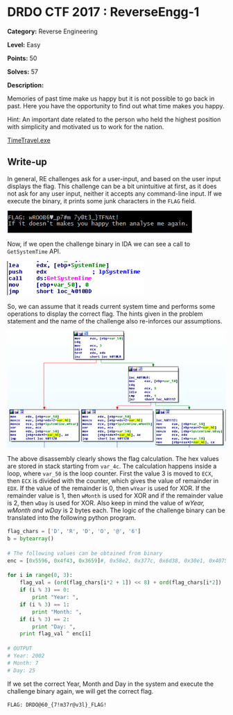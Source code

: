 # DRDO CTF 2017 : ReverseEngg-1

**Category:** Reverse Engineering

**Level:** Easy

**Points:** 50

**Solves:** 57

**Description:**

Memories of past time make us happy but it is not possible to go back in past. Here you have the opportunity to find out what time makes you happy.

Hint: An important date related to the person who held the highest position with simplicity and motivated us to work for the nation.

[TimeTravel.exe](TimeTravel.exe)

## Write-up
In general, RE challenges ask for a user-input, and based on the user input displays the flag. This challenge can be a bit unintuitive at first, as it does not ask for any user input, neither it accepts any command-line input. If we execute the binary, it prints some junk characters in the `FLAG` field.

![JunkFlag.png](JunkFlag.png)

Now, if we open the challenge binary in IDA we can see a call to `GetSystemTime` API. 

![GetSystemTime.png](GetSystemTime.png)

So, we can assume that it reads current system time and performs some operations to display the correct flag. The hints given in the problem statement and the name of the challenge also re-inforces our assumptions.

![XorKeyFlag.png](XorKeyFlag.png)

The above disassembly clearly shows the flag calculation. The hex values are stored in stack starting from `var_4c`. The calculation happens inside a loop, where `var_50` is the loop counter. First the value 3 is moved to `ECX`, then `ECX` is divided with the counter, which gives the value of remainder in `EDX`. If the value of the remainder is 0, then `wYear` is used for XOR. If the remainder value is 1, then `wMonth` is used for XOR and if the remainder value is 2, then `wDay` is used for XOR. Also keep in mind the value of *wYear, wMonth and wDay* is 2 bytes each. The logic of the challenge binary can be translated into the following python program.

```python
flag_chars = ['D', 'R', 'D', 'O', '@', '6']
b = bytearray()

# The following values can be obtained from binary
enc = [0x5596, 0x4f43, 0x3659]#, 0x58e2, 0x377c, 0x6d38, 0x30e1, 0x4075, 0x336f, 0x7abe, 0x4658, 0x4155, 0x2695]

for i in range(0, 3):
	flag_val = (ord(flag_chars[i*2 + 1]) << 8) + ord(flag_chars[i*2])
	if (i % 3) == 0:
		print "Year: ",
	if (i % 3) == 1:
		print "Month: ",
	if (i % 3) == 2:
		print "Day: ",
	print flag_val ^ enc[i]

# OUTPUT
# Year: 2002
# Month: 7
# Day: 25
```
If we set the correct Year, Month and Day in the system and execute the challenge binary again, we will get the correct flag.
```
FLAG: DRDO@60_{7!m37r@v3l}_FLAG!
```
